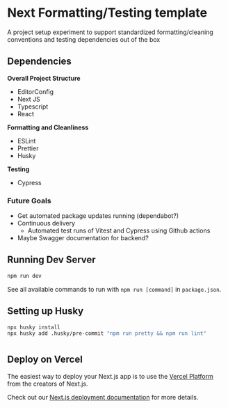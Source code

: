 # Next Formatting/Testing template
A project setup experiment to support standardized formatting/cleaning conventions and testing dependencies out of the box

## Dependencies
**Overall Project Structure**
- EditorConfig
- Next JS
- Typescript
- React

**Formatting and Cleanliness**
- ESLint
- Prettier
- Husky

**Testing** 
- Cypress

### Future Goals
- Get automated package updates running (dependabot?)
- Continuous delivery
    - Automated test runs of Vitest and Cypress using Github actions
- Maybe Swagger documentation for backend?

## Running Dev Server
```bash
npm run dev
```
See all available commands to run with `npm run [command]` in `package.json`.

## Setting up Husky
```bash
npx husky install
npx husky add .husky/pre-commit "npm run pretty && npm run lint"
```

#

## Deploy on Vercel

The easiest way to deploy your Next.js app is to use the [Vercel Platform](https://vercel.com/new?utm_medium=default-template&filter=next.js&utm_source=create-next-app&utm_campaign=create-next-app-readme) from the creators of Next.js.

Check out our [Next.js deployment documentation](https://nextjs.org/docs/deployment) for more details.
